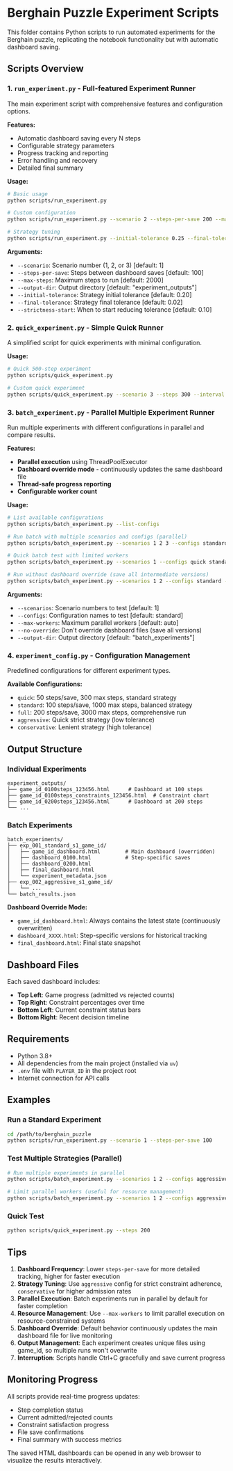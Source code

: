 # Berghain Puzzle Experiment Scripts

This folder contains Python scripts to run automated experiments for the Berghain puzzle, replicating the notebook functionality but with automatic dashboard saving.

## Scripts Overview

### 1. `run_experiment.py` - Full-featured Experiment Runner

The main experiment script with comprehensive features and configuration options.

**Features:**
- Automatic dashboard saving every N steps
- Configurable strategy parameters
- Progress tracking and reporting
- Error handling and recovery
- Detailed final summary

**Usage:**
```bash
# Basic usage
python scripts/run_experiment.py

# Custom configuration
python scripts/run_experiment.py --scenario 2 --steps-per-save 200 --max-steps 1500

# Strategy tuning
python scripts/run_experiment.py --initial-tolerance 0.25 --final-tolerance 0.01 --strictness-start 0.05
```

**Arguments:**
- `--scenario`: Scenario number (1, 2, or 3) [default: 1]
- `--steps-per-save`: Steps between dashboard saves [default: 100]
- `--max-steps`: Maximum steps to run [default: 2000]
- `--output-dir`: Output directory [default: "experiment_outputs"]
- `--initial-tolerance`: Strategy initial tolerance [default: 0.20]
- `--final-tolerance`: Strategy final tolerance [default: 0.02]
- `--strictness-start`: When to start reducing tolerance [default: 0.10]

### 2. `quick_experiment.py` - Simple Quick Runner

A simplified script for quick experiments with minimal configuration.

**Usage:**
```bash
# Quick 500-step experiment
python scripts/quick_experiment.py

# Custom quick experiment
python scripts/quick_experiment.py --scenario 3 --steps 300 --interval 50
```

### 3. `batch_experiment.py` - Parallel Multiple Experiment Runner

Run multiple experiments with different configurations in parallel and compare results.

**Features:**
- **Parallel execution** using ThreadPoolExecutor
- **Dashboard override mode** - continuously updates the same dashboard file
- **Thread-safe progress reporting**
- **Configurable worker count**

**Usage:**
```bash
# List available configurations
python scripts/batch_experiment.py --list-configs

# Run batch with multiple scenarios and configs (parallel)
python scripts/batch_experiment.py --scenarios 1 2 3 --configs standard aggressive conservative

# Quick batch test with limited workers
python scripts/batch_experiment.py --scenarios 1 --configs quick standard --max-workers 2

# Run without dashboard override (save all intermediate versions)
python scripts/batch_experiment.py --scenarios 1 2 --configs standard --no-override
```

**Arguments:**
- `--scenarios`: Scenario numbers to test [default: 1]
- `--configs`: Configuration names to test [default: standard]
- `--max-workers`: Maximum parallel workers [default: auto]
- `--no-override`: Don't override dashboard files (save all versions)
- `--output-dir`: Output directory [default: "batch_experiments"]

### 4. `experiment_config.py` - Configuration Management

Predefined configurations for different experiment types.

**Available Configurations:**
- `quick`: 50 steps/save, 300 max steps, standard strategy
- `standard`: 100 steps/save, 1000 max steps, balanced strategy
- `full`: 200 steps/save, 3000 max steps, comprehensive run
- `aggressive`: Quick strict strategy (low tolerance)
- `conservative`: Lenient strategy (high tolerance)

## Output Structure

### Individual Experiments
```
experiment_outputs/
├── game_id_0100steps_123456.html      # Dashboard at 100 steps
├── game_id_0100steps_constraints_123456.html  # Constraint chart
├── game_id_0200steps_123456.html      # Dashboard at 200 steps
└── ...
```

### Batch Experiments
```
batch_experiments/
├── exp_001_standard_s1_game_id/
│   ├── game_id_dashboard.html        # Main dashboard (overridden)
│   ├── dashboard_0100.html           # Step-specific saves
│   ├── dashboard_0200.html
│   ├── final_dashboard.html
│   └── experiment_metadata.json
├── exp_002_aggressive_s1_game_id/
│   └── ...
└── batch_results.json
```

**Dashboard Override Mode:**
- `game_id_dashboard.html`: Always contains the latest state (continuously overwritten)
- `dashboard_XXXX.html`: Step-specific versions for historical tracking
- `final_dashboard.html`: Final state snapshot

## Dashboard Files

Each saved dashboard includes:
- **Top Left**: Game progress (admitted vs rejected counts)
- **Top Right**: Constraint percentages over time
- **Bottom Left**: Current constraint status bars
- **Bottom Right**: Recent decision timeline

## Requirements

- Python 3.8+
- All dependencies from the main project (installed via `uv`)
- `.env` file with `PLAYER_ID` in the project root
- Internet connection for API calls

## Examples

### Run a Standard Experiment
```bash
cd /path/to/berghain_puzzle
python scripts/run_experiment.py --scenario 1 --steps-per-save 100
```

### Test Multiple Strategies (Parallel)
```bash
# Run multiple experiments in parallel
python scripts/batch_experiment.py --scenarios 1 2 --configs aggressive standard conservative

# Limit parallel workers (useful for resource management)
python scripts/batch_experiment.py --scenarios 1 2 --configs aggressive standard --max-workers 3
```

### Quick Test
```bash
python scripts/quick_experiment.py --steps 200
```

## Tips

1. **Dashboard Frequency**: Lower `steps-per-save` for more detailed tracking, higher for faster execution
2. **Strategy Tuning**: Use `aggressive` config for strict constraint adherence, `conservative` for higher admission rates
3. **Parallel Execution**: Batch experiments run in parallel by default for faster completion
4. **Resource Management**: Use `--max-workers` to limit parallel execution on resource-constrained systems
5. **Dashboard Override**: Default behavior continuously updates the main dashboard file for live monitoring
6. **Output Management**: Each experiment creates unique files using game_id, so multiple runs won't overwrite
7. **Interruption**: Scripts handle Ctrl+C gracefully and save current progress

## Monitoring Progress

All scripts provide real-time progress updates:
- Step completion status
- Current admitted/rejected counts
- Constraint satisfaction progress
- File save confirmations
- Final summary with success metrics

The saved HTML dashboards can be opened in any web browser to visualize the results interactively.
